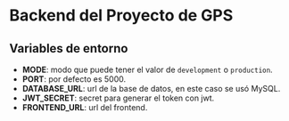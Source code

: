 # Backend del Proyecto de GPS

## Variables de entorno

- **MODE**: modo que puede tener el valor de `development` o `production`.
- **PORT**: por defecto es 5000.
- **DATABASE_URL**: url de la base de datos, en este caso se usó MySQL.
- **JWT_SECRET**: secret para generar el token con jwt.
- **FRONTEND_URL**: url del frontend.
